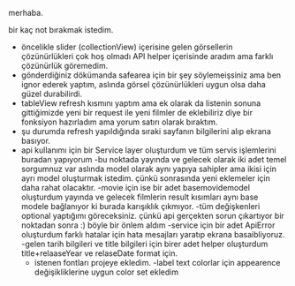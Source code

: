 
merhaba.

bir kaç not bırakmak istedim.

- öncelikle slider (collectionView) içerisine gelen görsellerin çözünürlükleri çok hoş olmadı API helper içerisinde aradım ama farklı çözünürlük göremedim.
- gönderdiğiniz dökümanda safearea için bir şey söylemeişsiniz ama ben ignor ederek yaptım, aslında görsel çözünürlükleri uygun olsa daha güzel durabilirdi.
- tableView refresh kısmını yaptım ama ek olarak da listenin sonuna gittiğimizde yeni bir request ile yeni filmler de eklebiliriz diye bir fonksiyon hazırladım ama yorum satırı olarak bıraktım.
- şu durumda refresh yapıldığında sıraki sayfanın bilgilerini alıp ekrana basıyor.
- api kullanımı için bir Service layer oluşturdum ve tüm servis işlemlerini buradan yapıyorum
    -bu noktada yayında ve gelecek olarak iki adet temel sorgumnuz var aslında model olarak aynı yapıya sahipler ama ikisi için ayrı model oluşturmak istedim. çünkü sonrasında yeni eklemeler için daha rahat olacaktır.
    -movie için ise bir adet basemovidemodel oluşturdum yayında ve gelecek filmlerin result kısımları aynı base modele bağlanıyor ki burada karışıklık çıkmıyor.
    -tüm değişkenleri optional yaptığımı göreceksiniz. çünkü api gerçekten sorun çıkartıyor bir noktadan sonra :) böyle bir önlem aldım
    -service için bir adet ApiError oluşturdum farklı hatalar için hata mesajları yaratıp ekrana basaibliyoruz.
    -gelen tarih bilgileri ve title bilgileri için birer adet helper oluşturdum title+relaaseYear ve relaseDate format için.
   - istenen fontları projeye ekledim.
   -label text colorlar için appearence değişikliklerine uygun color set ekledim 
   


